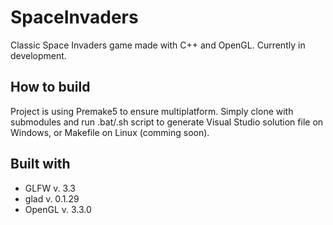 # SpaceInvaders
Classic Space Invaders game made with C++ and OpenGL. Currently in development.

## How to build
Project is using Premake5 to ensure multiplatform. Simply clone with submodules and run .bat/.sh script to generate Visual Studio solution
file on Windows, or Makefile on Linux (comming soon).

## Built with
- GLFW v. 3.3
- glad v. 0.1.29
- OpenGL v. 3.3.0
